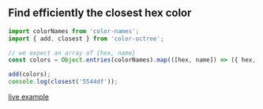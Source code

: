 ## Find efficiently the closest hex color

```js
import colorNames from 'color-names';
import { add, closest } from 'color-octree';

// we expect an array of {hex, name}
const colors = Object.entries(colorNames).map(([hex, name]) => ({ hex, name }));

add(colors);
console.log(closest('5544df'));
```

[live example](https://repl.it/@caub/closest-color)
